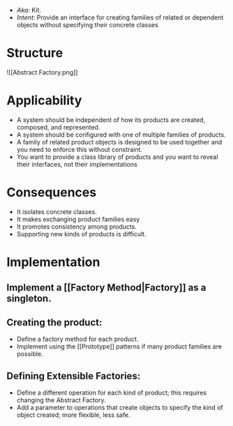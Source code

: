 * *Aka*: Kit.
* *Intent*: Provide an interface for creating families of related or dependent objects without specifying their concrete classes

# Structure
![[Abstract Factory.png]]

# Applicability
* A system should be independent of how its products are created, composed, and represented.
* A system should be configured with one of multiple families of products.
* A family of related product objects is designed to be used together and you need to enforce this without constraint.
* You want to provide a class library of products and you want to reveal their interfaces, not their implementations

# Consequences
* It isolates concrete classes.
* It makes exchanging product families easy
* It promotes consistency among products.
* Supporting new kinds of products is difficult.

# Implementation
## Implement a [[Factory Method|Factory]] as a singleton.

## Creating the product:
* Define a factory method for each product.
* Implement using the [[Prototype]] patterns if many product families are possible.

## Defining Extensible Factories:
* Define a different operation for each kind of product; this requires changing the Abstract Factory.
* Add a parameter to operations that create objects to specify the kind of object created; more flexible, less safe.